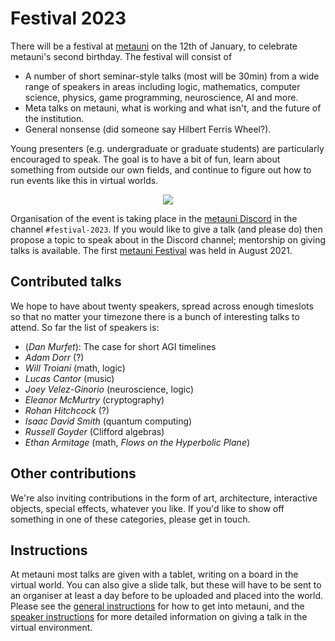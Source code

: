 # Festival 2023

There will be a festival at [metauni](https://www.metauni.org) on the 12th of January, to celebrate metauni's second birthday. The festival will consist of

* A number of short seminar-style talks (most will be 30min) from a wide range of speakers in areas including logic, mathematics, computer science, physics, game programming, neuroscience, AI and more. 
* Meta talks on metauni, what is working and what isn't, and the future of the institution.
* General nonsense (did someone say Hilbert Ferris Wheel?).

Young presenters (e.g. undergraduate or graduate students) are particularly encouraged to speak. The goal is to have a bit of fun, learn about something from outside our own fields, and continue to figure out how to run events like this in virtual worlds. 

<p align="center">
<img src="https://user-images.githubusercontent.com/320329/201472401-d4fa2fc7-e83d-4958-9585-a1f8c5f96948.png">
</p>

Organisation of the event is taking place in the [metauni Discord](https://discord.gg/9yBaAxPSK8) in the channel `#festival-2023`. If you would like to give a talk (and please do) then propose a topic to speak about in the Discord channel; mentorship on giving talks is available. The first [metauni Festival](https://metauni.org/posts/festival/festival) was held in August 2021.

## Contributed talks

We hope to have about twenty speakers, spread across enough timeslots so that no matter your timezone there is a bunch of interesting talks to attend. So far the list of speakers is:

* (*Dan Murfet*): The case for short AGI timelines
* *Adam Dorr* (?)
* *Will Troiani* (math, logic)
* *Lucas Cantor* (music)
* *Joey Velez-Ginorio* (neuroscience, logic)
* *Eleanor McMurtry* (cryptography)
* *Rohan Hitchcock* (?)
* *Isaac David Smith* (quantum computing)
* *Russell Goyder* (Clifford algebras)
* *Ethan Armitage* (math, *Flows on the Hyperbolic Plane*)

## Other contributions

We're also inviting contributions in the form of art, architecture, interactive objects, special effects, whatever you like. If you'd like to show off something in one of these categories, please get in touch.

## Instructions

At metauni most talks are given with a tablet, writing on a board in the virtual world. You can also give a slide talk, but these will have to be sent to an organiser at least a day before to be uploaded and placed into the world. Please see the [general instructions](https://metauni.org/posts/instructions/instructions) for how to get into metauni, and the [speaker instructions](https://metauni.org/posts/instructions/instructions-admin) for more detailed information on giving a talk in the virtual environment.
